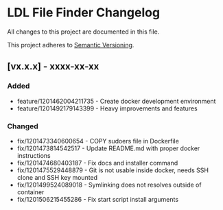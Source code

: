 # LDL File Finder Changelog

All changes to this project are documented in this file.

This project adheres to [Semantic Versioning](https://semver.org/spec/v2.0.0.html).

## [vx.x.x] - xxxx-xx-xx

### Added

- feature/1201462004211735 - Create docker development environment
- feature/1201492179143399 - Heavy improvements and features

### Changed

- fix/1201473340600654 - COPY sudoers file in Dockerfile
- fix/1201473814542517 - Update README.md with proper docker instructions
- fix/1201474680403187 - Fix docs and installer command
- fix/1201475529448879 - Git is not usable inside docker, needs SSH clone and SSH key mounted
- fix/1201499524089018 - Symlinking does not resolves outside of container
- fix/1201506215455286 - Fix start script install arguments
